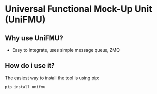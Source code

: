 
# Universal Functional Mock-Up Unit (UniFMU)


## Why use UniFMU?
* Easy to integrate, uses simple message queue, ZMQ


## How do i use it?

The easiest way to install the tool is using pip:

``` pip
pip install unifmu
```


